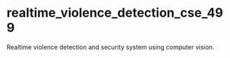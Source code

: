 # realtime_violence_detection_cse_499
Realtime violence detection and security system using computer vision.
